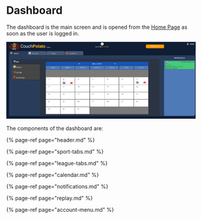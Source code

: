 # Dashboard

The dashboard is the main screen and is opened from the [Home Page](../home-page.md) as soon as the user is logged in.

![](../../../.gitbook/assets/screen-shot-2020-03-02-at-2.50.48-pm.png)

The components of the dashboard are:

{% page-ref page="header.md" %}

{% page-ref page="sport-tabs.md" %}

{% page-ref page="league-tabs.md" %}

{% page-ref page="calendar.md" %}

{% page-ref page="notifications.md" %}

{% page-ref page="replay.md" %}

{% page-ref page="account-menu.md" %}

## 

